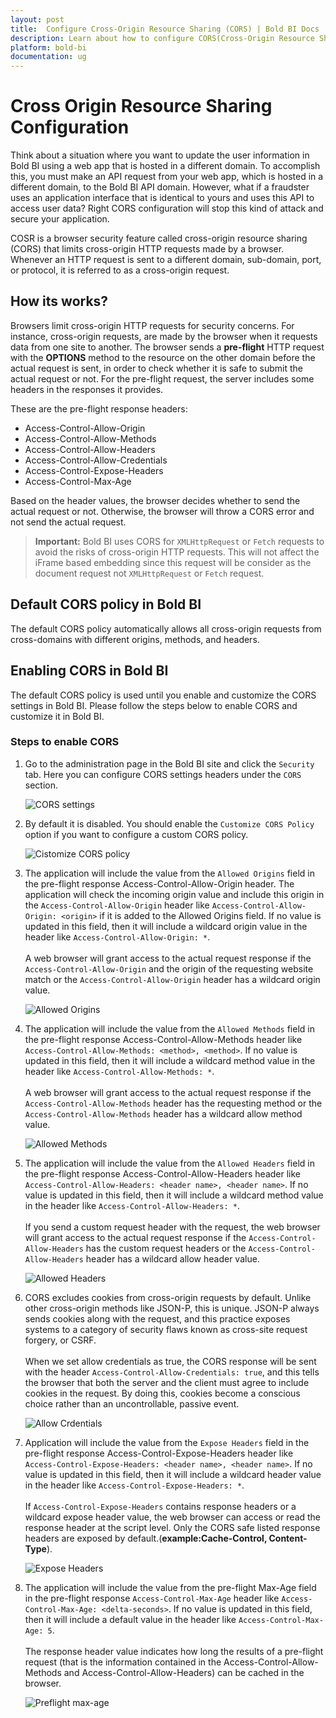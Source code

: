 ```yaml
---
layout: post
title:  Configure Cross-Origin Resource Sharing (CORS) | Bold BI Docs
description: Learn about how to configure CORS(Cross-Origin Resource Sharing) settings and how to customize it in Bold BI embedded application.
platform: bold-bi
documentation: ug
---
```


# Cross Origin Resource Sharing Configuration

Think about a situation where you want to update the user information in Bold BI using a web app that is hosted in a different domain. To accomplish this, you must make an API request from your web app, which is hosted in a different domain, to the Bold BI API domain. However, what if a fraudster uses an application interface that is identical to yours and uses this API to access user data? Right CORS configuration will stop this kind of attack and secure your application.

COSR is a browser security feature called cross-origin resource sharing (CORS) that limits cross-origin HTTP requests made by a browser. Whenever an HTTP request is sent to a different domain, sub-domain, port, or protocol, it is referred to as a cross-origin request.

## How its works?

Browsers limit cross-origin HTTP requests for security concerns. For instance, cross-origin requests, are made by the browser when it requests data from one site to another. The browser sends a **pre-flight** HTTP request with the **OPTIONS** method to the resource on the other domain before the actual request is sent, in order to check whether it is safe to submit the actual request or not. For the pre-flight request, the server includes some headers in the responses it provides.

These are the pre-flight response headers:
    
* Access-Control-Allow-Origin
* Access-Control-Allow-Methods
* Access-Control-Allow-Headers
* Access-Control-Allow-Credentials
* Access-Control-Expose-Headers
* Access-Control-Max-Age

Based on the header values, the browser decides whether to send the actual request or not. Otherwise, the browser will throw a CORS error and not send the actual request.

> **Important:** Bold BI uses CORS for `XMLHttpRequest` or `Fetch` requests to avoid the risks of cross-origin HTTP requests. This will not affect the iFrame based embedding since this request will be consider as the document request not `XMLHttpRequest` or `Fetch` request.

## Default CORS policy in Bold BI

The default CORS policy automatically allows all cross-origin requests from cross-domains with different origins, methods, and headers.

## Enabling CORS in Bold BI

The default CORS policy is used until you enable and customize the CORS settings in Bold BI. Please follow the steps below to enable CORS and customize it in Bold BI.

### Steps to enable CORS

1. Go to the administration page in the Bold BI site and click the `Security` tab. Here you can configure CORS settings headers under the `CORS` section.

    ![CORS settings](/static/assets/security-configuration/images/cors-settings.png#width=45%)

2. By default it is disabled. You should enable the `Customize CORS Policy` option if you want to configure a custom CORS policy.

    ![Cistomize CORS policy](/static/assets/security-configuration/images/customize-cors-policy.png#width=45%)

3. The application will include the value from the `Allowed Origins` field in the pre-flight response Access-Control-Allow-Origin header. The application will check the incoming origin value and include this origin in the `Access-Control-Allow-Origin` header like `Access-Control-Allow-Origin: <origin>` if it is added to the Allowed Origins field. If no value is updated in this field, then it will include a wildcard origin value in the header like `Access-Control-Allow-Origin: *`.<br/><br/>A web browser will grant access to the actual request response if the `Access-Control-Allow-Origin` and the origin of the requesting website match or the `Access-Control-Allow-Origin` header has a wildcard origin value.

      ![Allowed Origins](/static/assets/security-configuration/images/allowed-origins.png#width=45%)

4. The application will include the value from the `Allowed Methods` field in the pre-flight response Access-Control-Allow-Methods header like `Access-Control-Allow-Methods: <method>, <method>`. If no value is updated in this field, then it will include a wildcard method value in the header like `Access-Control-Allow-Methods: *`.<br/><br/> A web browser will grant access to the actual request response if the `Access-Control-Allow-Methods` header has the requesting method or the `Access-Control-Allow-Methods` header has a wildcard allow method value.

    ![Allowed Methods](/static/assets/security-configuration/images/allowed-methods.png#width=45%)

5. The application will include the value from the `Allowed Headers` field in the pre-flight response Access-Control-Allow-Headers header like `Access-Control-Allow-Headers: <header name>, <header name>`. If no value is updated in this field, then it will include a wildcard method value in the header like `Access-Control-Allow-Headers: *`.<br/><br/>If you send a custom request header with the request, the web browser will grant access to the actual request response if the `Access-Control-Allow-Headers` has the custom request headers or the `Access-Control-Allow-Headers` header has a wildcard allow header value.

    ![Allowed Headers](/static/assets/security-configuration/images/allowed-headers.png#width=45%)

6. CORS excludes cookies from cross-origin requests by default. Unlike other cross-origin methods like JSON-P, this is unique. JSON-P always sends cookies along with the request, and this practice exposes systems to a category of security flaws known as cross-site request forgery, or CSRF.<br/><br/>When we set allow credentials as true, the CORS response will be sent with the header `Access-Control-Allow-Credentials: true`, and this tells the browser that both the server and the client must agree to include cookies in the request. By doing this, cookies become a conscious choice rather than an uncontrollable, passive event.

    ![Allow Crdentials](/static/assets/security-configuration/images/allow-credentials.png#width=45%)

7. Application will include the value from the `Expose Headers` field in the pre-flight response Access-Control-Expose-Headers header like `Access-Control-Expose-Headers: <header name>, <header name>`. If no value is updated in this field, then it will include a wildcard header value in the header like `Access-Control-Expose-Headers: *`.<br/><br/>If `Access-Control-Expose-Headers` contains response headers or a wildcard expose header value, the web browser can access or read the response header at the script level. Only the CORS safe listed response headers are exposed by default.(**example:Cache-Control, Content-Type**).

    ![Expose Headers](/static/assets/security-configuration/images/expose-headers.png#width=45%)

8. The application will include the value from the pre-flight Max-Age field in the pre-flight response `Access-Control-Max-Age` header like `Access-Control-Max-Age: <delta-seconds>`. If no value is updated in this field, then it will include a default value in the header like `Access-Control-Max-Age: 5`.<br/><br/>The response header value indicates how long the results of a pre-flight request (that is the information contained in the Access-Control-Allow-Methods and Access-Control-Allow-Headers) can be cached in the browser.

    ![Preflight max-age](/static/assets/security-configuration/images/preflight-max-age.png#width=45%)